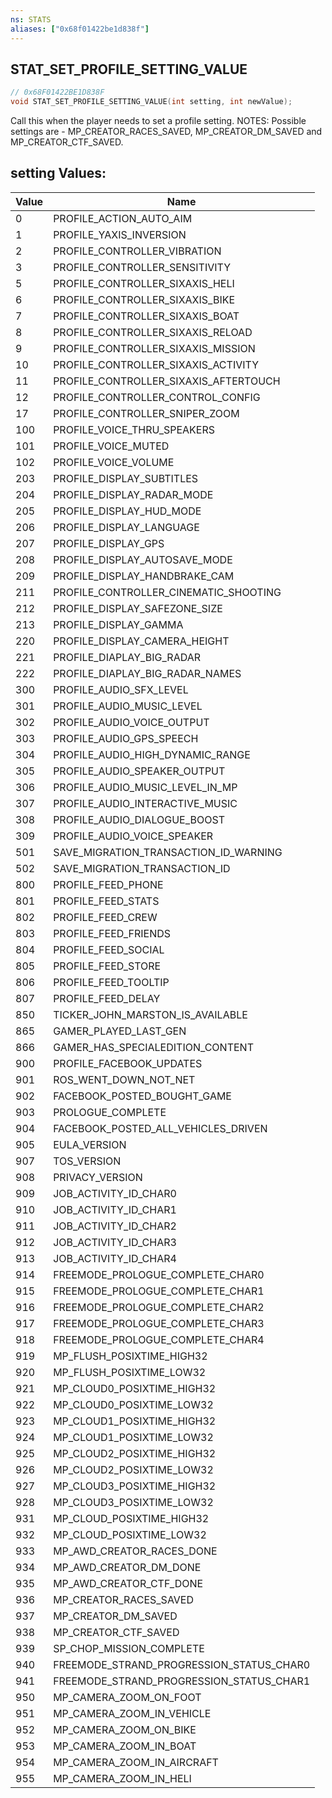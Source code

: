 ```yaml
---
ns: STATS
aliases: ["0x68f01422be1d838f"]
---
```

## STAT_SET_PROFILE_SETTING_VALUE

```c
// 0x68F01422BE1D838F
void STAT_SET_PROFILE_SETTING_VALUE(int setting, int newValue);
```

Call this when the player needs to set a profile setting. NOTES: Possible settings are - MP_CREATOR_RACES_SAVED, MP_CREATOR_DM_SAVED and MP_CREATOR_CTF_SAVED.

## setting Values:
| Value | Name |
| --- | --- |
| 0 | PROFILE_ACTION_AUTO_AIM |
| 1 | PROFILE_YAXIS_INVERSION |
| 2 | PROFILE_CONTROLLER_VIBRATION |
| 3 | PROFILE_CONTROLLER_SENSITIVITY |
| 5 | PROFILE_CONTROLLER_SIXAXIS_HELI |
| 6 | PROFILE_CONTROLLER_SIXAXIS_BIKE |
| 7 | PROFILE_CONTROLLER_SIXAXIS_BOAT |
| 8 | PROFILE_CONTROLLER_SIXAXIS_RELOAD |
| 9 | PROFILE_CONTROLLER_SIXAXIS_MISSION |
| 10 | PROFILE_CONTROLLER_SIXAXIS_ACTIVITY |
| 11 | PROFILE_CONTROLLER_SIXAXIS_AFTERTOUCH |
| 12 | PROFILE_CONTROLLER_CONTROL_CONFIG |
| 17 | PROFILE_CONTROLLER_SNIPER_ZOOM |
| 100 | PROFILE_VOICE_THRU_SPEAKERS |
| 101 | PROFILE_VOICE_MUTED |
| 102 | PROFILE_VOICE_VOLUME |
| 203 | PROFILE_DISPLAY_SUBTITLES |
| 204 | PROFILE_DISPLAY_RADAR_MODE |
| 205 | PROFILE_DISPLAY_HUD_MODE |
| 206 | PROFILE_DISPLAY_LANGUAGE |
| 207 | PROFILE_DISPLAY_GPS |
| 208 | PROFILE_DISPLAY_AUTOSAVE_MODE |
| 209 | PROFILE_DISPLAY_HANDBRAKE_CAM |
| 211 | PROFILE_CONTROLLER_CINEMATIC_SHOOTING |
| 212 | PROFILE_DISPLAY_SAFEZONE_SIZE |
| 213 | PROFILE_DISPLAY_GAMMA |
| 220 | PROFILE_DISPLAY_CAMERA_HEIGHT |
| 221 | PROFILE_DIAPLAY_BIG_RADAR |
| 222 | PROFILE_DIAPLAY_BIG_RADAR_NAMES |
| 300 | PROFILE_AUDIO_SFX_LEVEL |
| 301 | PROFILE_AUDIO_MUSIC_LEVEL |
| 302 | PROFILE_AUDIO_VOICE_OUTPUT |
| 303 | PROFILE_AUDIO_GPS_SPEECH |
| 304 | PROFILE_AUDIO_HIGH_DYNAMIC_RANGE |
| 305 | PROFILE_AUDIO_SPEAKER_OUTPUT |
| 306 | PROFILE_AUDIO_MUSIC_LEVEL_IN_MP |
| 307 | PROFILE_AUDIO_INTERACTIVE_MUSIC |
| 308 | PROFILE_AUDIO_DIALOGUE_BOOST |
| 309 | PROFILE_AUDIO_VOICE_SPEAKER |
| 501 | SAVE_MIGRATION_TRANSACTION_ID_WARNING |
| 502 | SAVE_MIGRATION_TRANSACTION_ID |
| 800 | PROFILE_FEED_PHONE |
| 801 | PROFILE_FEED_STATS |
| 802 | PROFILE_FEED_CREW |
| 803 | PROFILE_FEED_FRIENDS |
| 804 | PROFILE_FEED_SOCIAL |
| 805 | PROFILE_FEED_STORE |
| 806 | PROFILE_FEED_TOOLTIP |
| 807 | PROFILE_FEED_DELAY |
| 850 | TICKER_JOHN_MARSTON_IS_AVAILABLE |
| 865 | GAMER_PLAYED_LAST_GEN |
| 866 | GAMER_HAS_SPECIALEDITION_CONTENT |
| 900 | PROFILE_FACEBOOK_UPDATES |
| 901 | ROS_WENT_DOWN_NOT_NET |
| 902 | FACEBOOK_POSTED_BOUGHT_GAME |
| 903 | PROLOGUE_COMPLETE |
| 904 | FACEBOOK_POSTED_ALL_VEHICLES_DRIVEN |
| 905 | EULA_VERSION |
| 907 | TOS_VERSION |
| 908 | PRIVACY_VERSION |
| 909 | JOB_ACTIVITY_ID_CHAR0 |
| 910 | JOB_ACTIVITY_ID_CHAR1 |
| 911 | JOB_ACTIVITY_ID_CHAR2 |
| 912 | JOB_ACTIVITY_ID_CHAR3 |
| 913 | JOB_ACTIVITY_ID_CHAR4 |
| 914 | FREEMODE_PROLOGUE_COMPLETE_CHAR0 |
| 915 | FREEMODE_PROLOGUE_COMPLETE_CHAR1 |
| 916 | FREEMODE_PROLOGUE_COMPLETE_CHAR2 |
| 917 | FREEMODE_PROLOGUE_COMPLETE_CHAR3 |
| 918 | FREEMODE_PROLOGUE_COMPLETE_CHAR4 |
| 919 | MP_FLUSH_POSIXTIME_HIGH32 |
| 920 | MP_FLUSH_POSIXTIME_LOW32 |
| 921 | MP_CLOUD0_POSIXTIME_HIGH32 |
| 922 | MP_CLOUD0_POSIXTIME_LOW32 |
| 923 | MP_CLOUD1_POSIXTIME_HIGH32 |
| 924 | MP_CLOUD1_POSIXTIME_LOW32 |
| 925 | MP_CLOUD2_POSIXTIME_HIGH32 |
| 926 | MP_CLOUD2_POSIXTIME_LOW32 |
| 927 | MP_CLOUD3_POSIXTIME_HIGH32 |
| 928 | MP_CLOUD3_POSIXTIME_LOW32 |
| 931 | MP_CLOUD_POSIXTIME_HIGH32 |
| 932 | MP_CLOUD_POSIXTIME_LOW32 |
| 933 | MP_AWD_CREATOR_RACES_DONE |
| 934 | MP_AWD_CREATOR_DM_DONE |
| 935 | MP_AWD_CREATOR_CTF_DONE |
| 936 | MP_CREATOR_RACES_SAVED |
| 937 | MP_CREATOR_DM_SAVED |
| 938 | MP_CREATOR_CTF_SAVED |
| 939 | SP_CHOP_MISSION_COMPLETE |
| 940 | FREEMODE_STRAND_PROGRESSION_STATUS_CHAR0 |
| 941 | FREEMODE_STRAND_PROGRESSION_STATUS_CHAR1 |
| 950 | MP_CAMERA_ZOOM_ON_FOOT |
| 951 | MP_CAMERA_ZOOM_IN_VEHICLE |
| 952 | MP_CAMERA_ZOOM_ON_BIKE |
| 953 | MP_CAMERA_ZOOM_IN_BOAT |
| 954 | MP_CAMERA_ZOOM_IN_AIRCRAFT |
| 955 | MP_CAMERA_ZOOM_IN_HELI |


